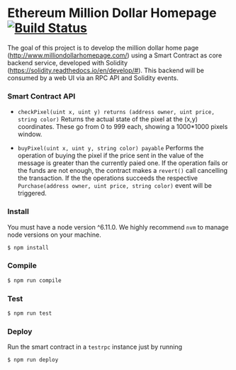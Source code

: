 Ethereum Million Dollar Homepage [![Build Status](https://travis-ci.org/farolfo/eth-million-dollar-homepage.png)](https://travis-ci.org/farolfo/eth-million-dollar-homepage)
=====================

The goal of this project is to develop the million dollar home page (http://www.milliondollarhomepage.com/) using a Smart Contract as core backend service, developed with Solidity (https://solidity.readthedocs.io/en/develop/#). This backend will be consumed by a web UI via an RPC API and Solidity events.

### Smart Contract API

* `checkPixel(uint x, uint y) returns (address owner, uint price, string color)` Returns the actual state of the pixel at the (x,y) coordinates. These go from 0 to 999 each, showing a 1000*1000 pixels window.

* `buyPixel(uint x, uint y, string color) payable` Performs the operation of buying the pixel if the price sent in the value of the message is greater than the currently paied one. If the operation fails or the funds are not enough, the contract makes a `revert()` call cancelling the transaction. If the the operations succeeds the respective `Purchase(address owner, uint price, string color)` event will be triggered.

### Install

You must have a node version ^6.11.0. We highly recommend `nvm` to manage node versions on your machine.

```bash
$ npm install
```

### Compile

```bash 
$ npm run compile
```

### Test

```bash
$ npm run test
```

### Deploy

Run the smart contract in a `testrpc` instance just by running

```bash
$ npm run deploy
```